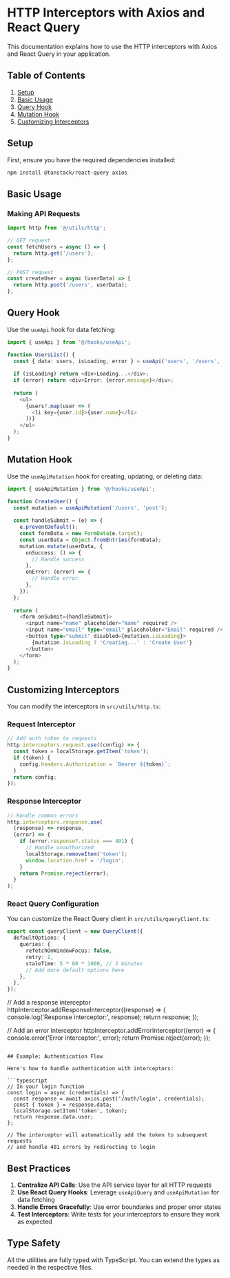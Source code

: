 # HTTP Interceptors with Axios and React Query

This documentation explains how to use the HTTP interceptors with Axios and React Query in your application.

## Table of Contents

1. [Setup](#setup)
2. [Basic Usage](#basic-usage)
3. [Query Hook](#query-hook)
4. [Mutation Hook](#mutation-hook)
5. [Customizing Interceptors](#customizing-interceptors)

## Setup

First, ensure you have the required dependencies installed:

```bash
npm install @tanstack/react-query axios
```

## Basic Usage

### Making API Requests

```typescript
import http from '@/utils/http';

// GET request
const fetchUsers = async () => {
  return http.get('/users');
};

// POST request
const createUser = async (userData) => {
  return http.post('/users', userData);
};
```

## Query Hook

Use the `useApi` hook for data fetching:

```typescript
import { useApi } from '@/hooks/useApi';

function UsersList() {
  const { data: users, isLoading, error } = useApi('users', '/users', 'get');
  
  if (isLoading) return <div>Loading...</div>;
  if (error) return <div>Error: {error.message}</div>;
  
  return (
    <ul>
      {users?.map(user => (
        <li key={user.id}>{user.name}</li>
      ))}
    </ul>
  );
}
```

## Mutation Hook

Use the `useApiMutation` hook for creating, updating, or deleting data:

```typescript
import { useApiMutation } from '@/hooks/useApi';

function CreateUser() {
  const mutation = useApiMutation('/users', 'post');
  
  const handleSubmit = (e) => {
    e.preventDefault();
    const formData = new FormData(e.target);
    const userData = Object.fromEntries(formData);
    mutation.mutate(userData, {
      onSuccess: () => {
        // Handle success
      },
      onError: (error) => {
        // Handle error
      },
    });
  };
  
  return (
    <form onSubmit={handleSubmit}>
      <input name="name" placeholder="Name" required />
      <input name="email" type="email" placeholder="Email" required />
      <button type="submit" disabled={mutation.isLoading}>
        {mutation.isLoading ? 'Creating...' : 'Create User'}
      </button>
    </form>
  );
}
```

## Customizing Interceptors

You can modify the interceptors in `src/utils/http.ts`:

### Request Interceptor

```typescript
// Add auth token to requests
http.interceptors.request.use((config) => {
  const token = localStorage.getItem('token');
  if (token) {
    config.headers.Authorization = `Bearer ${token}`;
  }
  return config;
});
```

### Response Interceptor

```typescript
// Handle common errors
http.interceptors.response.use(
  (response) => response,
  (error) => {
    if (error.response?.status === 401) {
      // Handle unauthorized
      localStorage.removeItem('token');
      window.location.href = '/login';
    }
    return Promise.reject(error);
  }
);
```

### React Query Configuration

You can customize the React Query client in `src/utils/queryClient.ts`:

```typescript
export const queryClient = new QueryClient({
  defaultOptions: {
    queries: {
      refetchOnWindowFocus: false,
      retry: 1,
      staleTime: 5 * 60 * 1000, // 5 minutes
      // Add more default options here
    },
  },
});
```

// Add a response interceptor
httpInterceptor.addResponseInterceptor((response) => {
  console.log('Response interceptor:', response);
  return response;
});

// Add an error interceptor
httpInterceptor.addErrorInterceptor((error) => {
  console.error('Error interceptor:', error);
  return Promise.reject(error);
});
```

## Example: Authentication Flow

Here's how to handle authentication with interceptors:

```typescript
// In your login function
const login = async (credentials) => {
  const response = await axios.post('/auth/login', credentials);
  const { token } = response.data;
  localStorage.setItem('token', token);
  return response.data.user;
};

// The interceptor will automatically add the token to subsequent requests
// and handle 401 errors by redirecting to login
```

## Best Practices

1. **Centralize API Calls**: Use the API service layer for all HTTP requests
2. **Use React Query Hooks**: Leverage `useApiQuery` and `useApiMutation` for data fetching
3. **Handle Errors Gracefully**: Use error boundaries and proper error states
4. **Test Interceptors**: Write tests for your interceptors to ensure they work as expected

## Type Safety

All the utilities are fully typed with TypeScript. You can extend the types as needed in the respective files.

